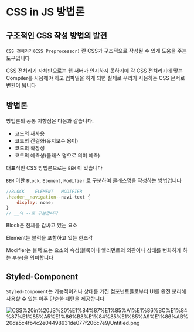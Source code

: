 # CSS in JS 방법론

## 구조적인 CSS 작성 방법의 발전

`CSS 전처리기(CSS Preprocessor)` 란 CSS가 구조적으로 작성될 수 있게 도움을 주는 도구입니다

CSS 전처리기 자체만으로는 웹 서버가 인지하지 못하기에 각 CSS 전처리기에 맞는 Compiler를 사용해야 하고 컴파일을 하게 되면 실제로 우리가 사용하는 CSS 문서로 변환이 됩니다

## 방법론

방법론의 공통 지향점은 다음과 같습니다.
* 코드의 재사용
* 코드의 간결화(유지보수 용이)
* 코드의 확장성
* 코드의 예측성(클래스 명으로 의미 예측)

대표적인 CSS 방법론으로는 `BEM` 이 있습니다

`BEM` 이란 `Block`, `Element`, `Modifier` 로 구분하여 클래스명을 작성하는 방법입니다

```jsx
//BLOCK    ELEMENT   MODIFIER
.header__navigation--navi-text {
	display: none;
}
// __와 --로 구분합니다
```

Block은 전체를 감싸고 있는 요소

Element는 블럭을 포함하고 있는 한조각

Modifier는 블럭 또는 요소의 속성(블록이나 엘리먼트의 외관이나 상태를 변화하게 하는 부분)을 의미합니다

## Styled-Component

`Styled-Component`는 기능적이거나 상태를 가진 컴포넌트들로부터 UI를 완전 분리해 사용할 수 있는 아주 단순한 패턴을 제공합니다

![CSS%20in%20JS%20%E1%84%87%E1%85%A1%E1%86%BC%E1%84%87%E1%85%A5%E1%86%B8%E1%84%85%E1%85%A9%E1%86%AB%20da5c4fb4c2e04498931de077f206c7e9/Untitled.png](CSS%20in%20JS%20%E1%84%87%E1%85%A1%E1%86%BC%E1%84%87%E1%85%A5%E1%86%B8%E1%84%85%E1%85%A9%E1%86%AB%20da5c4fb4c2e04498931de077f206c7e9/Untitled.png)